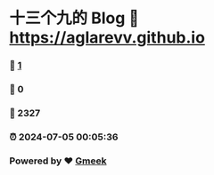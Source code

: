 # 十三个九的 Blog :link: https://aglarevv.github.io 
### :page_facing_up: [1](https://aglarevv.github.io/tag.html) 
### :speech_balloon: 0 
### :hibiscus: 2327 
### :alarm_clock: 2024-07-05 00:05:36 
### Powered by :heart: [Gmeek](https://github.com/Meekdai/Gmeek)
